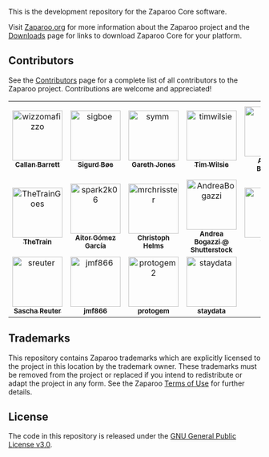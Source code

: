 This is the development repository for the Zaparoo Core software.

Visit [Zaparoo.org](https://zaparoo.org/) for more information about the Zaparoo project and the [Downloads](https://zaparoo.org/) page for links to download Zaparoo Core for your platform.

## Contributors

See the [Contributors](https://wiki.zaparoo.org/Contributors) page for a complete list of all contributors to the Zaparoo project. Contributions are welcome and appreciated!

<!-- readme: contributors -start -->
<table>
	<tbody>
		<tr>
            <td align="center">
                <a href="https://github.com/wizzomafizzo">
                    <img src="https://avatars.githubusercontent.com/u/442478?v=4" width="100;" alt="wizzomafizzo"/>
                    <br />
                    <sub><b>Callan Barrett</b></sub>
                </a>
            </td>
            <td align="center">
                <a href="https://github.com/sigboe">
                    <img src="https://avatars.githubusercontent.com/u/2087930?v=4" width="100;" alt="sigboe"/>
                    <br />
                    <sub><b>Sigurd Bøe</b></sub>
                </a>
            </td>
            <td align="center">
                <a href="https://github.com/symm">
                    <img src="https://avatars.githubusercontent.com/u/69390?v=4" width="100;" alt="symm"/>
                    <br />
                    <sub><b>Gareth Jones</b></sub>
                </a>
            </td>
            <td align="center">
                <a href="https://github.com/timwilsie">
                    <img src="https://avatars.githubusercontent.com/u/617551?v=4" width="100;" alt="timwilsie"/>
                    <br />
                    <sub><b>Tim Wilsie</b></sub>
                </a>
            </td>
            <td align="center">
                <a href="https://github.com/asturur">
                    <img src="https://avatars.githubusercontent.com/u/1194048?v=4" width="100;" alt="asturur"/>
                    <br />
                    <sub><b>Andrea Bogazzi</b></sub>
                </a>
            </td>
            <td align="center">
                <a href="https://github.com/theypsilon">
                    <img src="https://avatars.githubusercontent.com/u/852246?v=4" width="100;" alt="theypsilon"/>
                    <br />
                    <sub><b>José Manuel Barroso Galindo</b></sub>
                </a>
            </td>
		</tr>
		<tr>
            <td align="center">
                <a href="https://github.com/TheTrainGoes">
                    <img src="https://avatars.githubusercontent.com/u/32771064?v=4" width="100;" alt="TheTrainGoes"/>
                    <br />
                    <sub><b>TheTrain</b></sub>
                </a>
            </td>
            <td align="center">
                <a href="https://github.com/spark2k06">
                    <img src="https://avatars.githubusercontent.com/u/3509674?v=4" width="100;" alt="spark2k06"/>
                    <br />
                    <sub><b>Aitor Gómez García</b></sub>
                </a>
            </td>
            <td align="center">
                <a href="https://github.com/mrchrisster">
                    <img src="https://avatars.githubusercontent.com/u/60834906?v=4" width="100;" alt="mrchrisster"/>
                    <br />
                    <sub><b>Christoph Helms</b></sub>
                </a>
            </td>
            <td align="center">
                <a href="https://github.com/AndreaBogazzi">
                    <img src="https://avatars.githubusercontent.com/u/44466913?v=4" width="100;" alt="AndreaBogazzi"/>
                    <br />
                    <sub><b>Andrea Bogazzi @ Shutterstock</b></sub>
                </a>
            </td>
            <td align="center">
                <a href="https://github.com/fayep">
                    <img src="https://avatars.githubusercontent.com/u/565311?v=4" width="100;" alt="fayep"/>
                    <br />
                    <sub><b>fayep</b></sub>
                </a>
            </td>
            <td align="center">
                <a href="https://github.com/Spice-King">
                    <img src="https://avatars.githubusercontent.com/u/590498?v=4" width="100;" alt="Spice-King"/>
                    <br />
                    <sub><b>Kyle Filz</b></sub>
                </a>
            </td>
		</tr>
		<tr>
            <td align="center">
                <a href="https://github.com/sreuter">
                    <img src="https://avatars.githubusercontent.com/u/550246?v=4" width="100;" alt="sreuter"/>
                    <br />
                    <sub><b>Sascha Reuter</b></sub>
                </a>
            </td>
            <td align="center">
                <a href="https://github.com/jmf866">
                    <img src="https://avatars.githubusercontent.com/u/11838274?v=4" width="100;" alt="jmf866"/>
                    <br />
                    <sub><b>jmf866</b></sub>
                </a>
            </td>
            <td align="center">
                <a href="https://github.com/protogem2">
                    <img src="https://avatars.githubusercontent.com/u/62781710?v=4" width="100;" alt="protogem2"/>
                    <br />
                    <sub><b>protogem</b></sub>
                </a>
            </td>
            <td align="center">
                <a href="https://github.com/staydata">
                    <img src="https://avatars.githubusercontent.com/u/130571429?v=4" width="100;" alt="staydata"/>
                    <br />
                    <sub><b>staydata</b></sub>
                </a>
            </td>
		</tr>
	<tbody>
</table>
<!-- readme: contributors -end -->

## Trademarks

This repository contains Zaparoo trademarks which are explicitly licensed to the project in this location by the trademark owner. These trademarks must be removed from the project or replaced if you intend to redistribute or adapt the project in any form. See the Zaparoo [Terms of Use](https://zaparoo.org/terms/) for further details.

## License

The code in this repository is released under the [GNU General Public License v3.0](./LICENSE).
